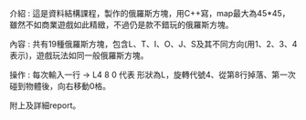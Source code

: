 <p>介紹 : 這是資料結構課程，製作的俄羅斯方塊，用C++寫，map最大為45*45，雖然不如商業遊戲如此精緻，不過仍是款不錯玩的俄羅斯方塊。<p>
<p>內容 : 共有19種俄羅斯方塊，包含L、T、I、O、J、S及其不同方向(用1、2、3、4表示)，遊戲玩法如同一般俄羅斯方塊。<p>
<p>操作 : 每次輸入一行 -> L4 8 0 代表 形狀為L，旋轉代號4、從第8行掉落、第一次碰到物體後，向右移動0格。<p>
<p>附上及詳細report。<p>
